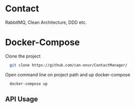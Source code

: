 ﻿# Contact

RabbitMQ, Clean Architecture, DDD etc.
# Docker-Compose

Clone the project

```bash
  git clone https://github.com/can-onur/ContactManager/
```

Open command line on project path and up docker-compose

```bash
  docker-compose up
```
  
## API Usage
